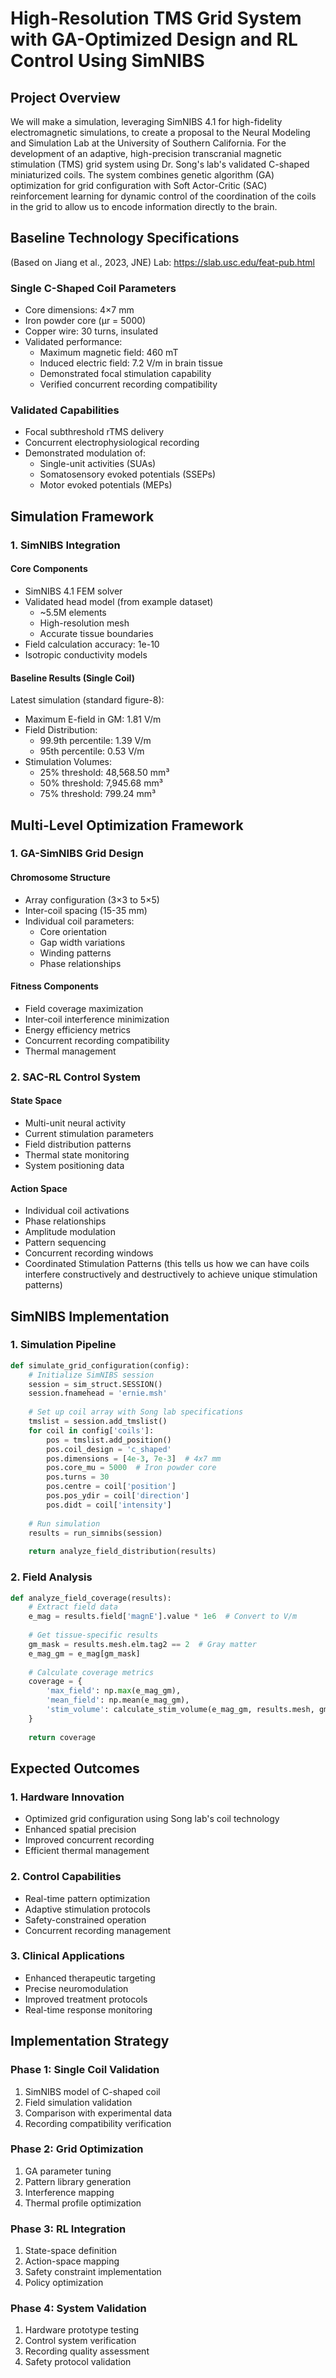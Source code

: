 # High-Resolution TMS Grid System with GA-Optimized Design and RL Control Using SimNIBS

## Project Overview
We will make a simulation, leveraging SimNIBS 4.1 for high-fidelity electromagnetic simulations, to create a proposal to the Neural Modeling and Simulation Lab at the University of Southern California. For the development of an adaptive, high-precision transcranial magnetic stimulation (TMS) grid system using Dr. Song's lab's validated C-shaped miniaturized coils. The system combines genetic algorithm (GA) optimization for grid configuration with Soft Actor-Critic (SAC) reinforcement learning for dynamic control of the coordination of the coils in the grid to allow us to encode information directly to the brain.

## Baseline Technology Specifications 
(Based on Jiang et al., 2023, JNE) Lab: https://slab.usc.edu/feat-pub.html

### Single C-Shaped Coil Parameters
- Core dimensions: 4×7 mm
- Iron powder core (μr = 5000)
- Copper wire: 30 turns, insulated
- Validated performance:
  * Maximum magnetic field: 460 mT
  * Induced electric field: 7.2 V/m in brain tissue
  * Demonstrated focal stimulation capability
  * Verified concurrent recording compatibility

### Validated Capabilities
- Focal subthreshold rTMS delivery
- Concurrent electrophysiological recording
- Demonstrated modulation of:
  * Single-unit activities (SUAs)
  * Somatosensory evoked potentials (SSEPs)
  * Motor evoked potentials (MEPs)

## Simulation Framework

### 1. SimNIBS Integration
#### Core Components
- SimNIBS 4.1 FEM solver
- Validated head model (from example dataset)
  * ~5.5M elements
  * High-resolution mesh
  * Accurate tissue boundaries
- Field calculation accuracy: 1e-10
- Isotropic conductivity models

#### Baseline Results (Single Coil)
Latest simulation (standard figure-8):
- Maximum E-field in GM: 1.81 V/m
- Field Distribution:
  * 99.9th percentile: 1.39 V/m
  * 95th percentile: 0.53 V/m
- Stimulation Volumes:
  * 25% threshold: 48,568.50 mm³
  * 50% threshold: 7,945.68 mm³
  * 75% threshold: 799.24 mm³

## Multi-Level Optimization Framework

### 1. GA-SimNIBS Grid Design
#### Chromosome Structure
- Array configuration (3×3 to 5×5)
- Inter-coil spacing (15-35 mm)
- Individual coil parameters:
  * Core orientation
  * Gap width variations
  * Winding patterns
  * Phase relationships

#### Fitness Components
- Field coverage maximization
- Inter-coil interference minimization
- Energy efficiency metrics
- Concurrent recording compatibility
- Thermal management

### 2. SAC-RL Control System
#### State Space
- Multi-unit neural activity
- Current stimulation parameters
- Field distribution patterns
- Thermal state monitoring
- System positioning data

#### Action Space
- Individual coil activations
- Phase relationships
- Amplitude modulation
- Pattern sequencing
- Concurrent recording windows
- Coordinated Stimulation Patterns (this tells us how we can have coils interfere constructively and destructively to achieve unique stimulation patterns)

## SimNIBS Implementation

### 1. Simulation Pipeline
```python
def simulate_grid_configuration(config):
    # Initialize SimNIBS session
    session = sim_struct.SESSION()
    session.fnamehead = 'ernie.msh'
    
    # Set up coil array with Song lab specifications
    tmslist = session.add_tmslist()
    for coil in config['coils']:
        pos = tmslist.add_position()
        pos.coil_design = 'c_shaped'
        pos.dimensions = [4e-3, 7e-3]  # 4x7 mm
        pos.core_mu = 5000  # Iron powder core
        pos.turns = 30
        pos.centre = coil['position']
        pos.pos_ydir = coil['direction']
        pos.didt = coil['intensity']
    
    # Run simulation
    results = run_simnibs(session)
    
    return analyze_field_distribution(results)
```

### 2. Field Analysis
```python
def analyze_field_coverage(results):
    # Extract field data
    e_mag = results.field['magnE'].value * 1e6  # Convert to V/m
    
    # Get tissue-specific results
    gm_mask = results.mesh.elm.tag2 == 2  # Gray matter
    e_mag_gm = e_mag[gm_mask]
    
    # Calculate coverage metrics
    coverage = {
        'max_field': np.max(e_mag_gm),
        'mean_field': np.mean(e_mag_gm),
        'stim_volume': calculate_stim_volume(e_mag_gm, results.mesh, gm_mask)
    }
    
    return coverage
```

## Expected Outcomes

### 1. Hardware Innovation
- Optimized grid configuration using Song lab's coil technology
- Enhanced spatial precision
- Improved concurrent recording
- Efficient thermal management

### 2. Control Capabilities
- Real-time pattern optimization
- Adaptive stimulation protocols
- Safety-constrained operation
- Concurrent recording management

### 3. Clinical Applications
- Enhanced therapeutic targeting
- Precise neuromodulation
- Improved treatment protocols
- Real-time response monitoring

## Implementation Strategy

### Phase 1: Single Coil Validation
1. SimNIBS model of C-shaped coil
2. Field simulation validation
3. Comparison with experimental data
4. Recording compatibility verification

### Phase 2: Grid Optimization
1. GA parameter tuning
2. Pattern library generation
3. Interference mapping
4. Thermal profile optimization

### Phase 3: RL Integration
1. State-space definition
2. Action-space mapping
3. Safety constraint implementation
4. Policy optimization

### Phase 4: System Validation
1. Hardware prototype testing
2. Control system verification
3. Recording quality assessment
4. Safety protocol validation